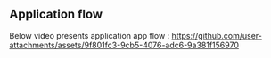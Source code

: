 ## Application flow
Below video presents application app flow :
https://github.com/user-attachments/assets/9f801fc3-9cb5-4076-adc6-9a381f156970

